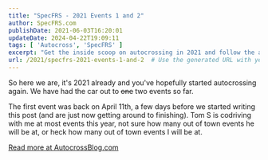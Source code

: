 ```yaml
---
title: "SpecFRS - 2021 Events 1 and 2"
author: SpecFRS.com
publishDate: 2021-06-03T16:20:01
updateDate: 2024-04-22T19:09:11
tags: [ 'Autocross', 'SpecFRS' ]
excerpt: "Get the inside scoop on autocrossing in 2021 and follow the adventures of Tom S as he codrives at events. Read more on AutocrossBlog.com."
url: /2021/specfrs-2021-events-1-and-2  # Use the generated URL with year
---
```

<p>So here we are, it's 2021 already and you've hopefully started autocrossing again. We have had the car out to <s>one</s> two events so far.</p>  <p>The first event was back on April 11th, a few days before we started writing this post (and are just now getting around to finishing). Tom S is codriving with me at most events this year, not sure how many out of town events he will be at, or heck how many out of town events I will be at.</p>  <p><a href="https://www.autocrossblog.com/2021-events-1-and-2">Read more at AutocrossBlog.com</a></p> 

